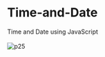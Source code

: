 # Time-and-Date
Time and Date using JavaScript <br> <br>
![p25](https://user-images.githubusercontent.com/90318905/173014258-28dc39fe-8d3a-44e8-9df9-a1c573a0ee59.jpg)
